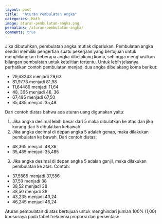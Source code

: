 ```yaml
---
layout: post
title:  "Aturan Pembulatan Angka"
categories: Math
image: aturan-pembulatan-angka.png
permalink: /aturan-pembulatan-angka/
comments: true
---
```


Jika dibutuhkan, pembulatan angka mutlak diperlukan. Pembulatan angka sendiri memiliki pengertian suatu pekerjaan yang bertujuan untuk menghilangkan beberapa angka dibelakang koma, sehingga menghasilkan bilangan pembulatan untuk ketelitian tertentu. <!--more--> Untuk lebih jelasnya perhatikan contoh pembulatan menjadi dua angka dibelakang koma berikut:

- 29,63243 menjadi 29,63
- 81,9773 menjadi 81,98
- 11,64489 menjadi 11,64
- 48, 365 menjadi 48, 36
- 67,495 menjadi 67,50
- 35,485 menjadi 35,48

Dari contoh diatas bahwa ada aturan uang digunakan yaitu:

1. Jika angka desimal lebih besar dari 5 maka dibulatkan ke atas dan jika kurang dari 5 dibulatkan kebawah
2. Jika angka decimal di depan angka 5 adalah genap, maka dilakukan pembulatan ke bawah. Dari contoh diatas:
  - 48,365 menjadi 48,36
  - 35,485 menjadi 35,485

3. Jika angka desimal di depan angka 5 adalah ganjil, maka dilakukan pembulatan ke atas. Contoh:
  - 37,5565 menjadi 37,556
  - 37,50 menjadi 38
  - 38,52 menjadi 38
  - 38,50 menjadi 38
  - 43,235 menjadi 43,24
  - 46,245 menjadi 46,24

Aturan pembulatan di atas bertujuan untuk menghindari jumlah 100% (1,00) khususnya pada tabel frekuensi proporsi dan persentase.
